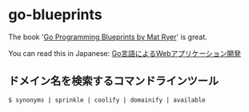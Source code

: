 # go-blueprints

The book '[Go Programming Blueprints by Mat Ryer](https://github.com/matryer/goblueprints)' is great.

You can read this in Japanese: [Go言語によるWebアプリケーション開発](https://github.com/oreilly-japan/go-programming-blueprints)

## ドメイン名を検索するコマンドラインツール

```
$ synonyms | sprinkle | coolify | domainify | available
```
